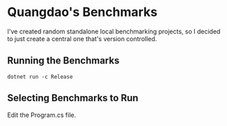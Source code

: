 # Quangdao's Benchmarks

I've created random standalone local benchmarking projects, so I decided to just create a central one that's version controlled.

## Running the Benchmarks

```
dotnet run -c Release
```

## Selecting Benchmarks to Run

Edit the Program.cs file.
